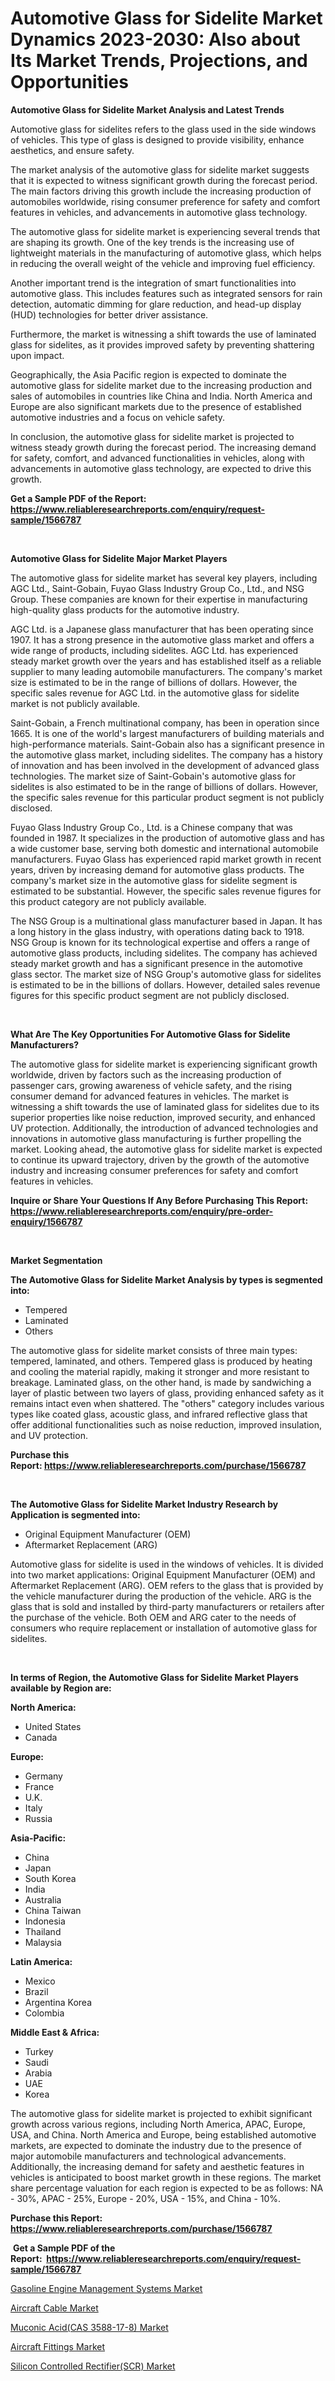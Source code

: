 <p><h1>Automotive Glass for Sidelite Market Dynamics 2023-2030: Also about Its Market Trends, Projections, and Opportunities</h1></p><p><strong>Automotive Glass for Sidelite Market Analysis and Latest Trends</strong></p>
<p><p>Automotive glass for sidelites refers to the glass used in the side windows of vehicles. This type of glass is designed to provide visibility, enhance aesthetics, and ensure safety.</p><p>The market analysis of the automotive glass for sidelite market suggests that it is expected to witness significant growth during the forecast period. The main factors driving this growth include the increasing production of automobiles worldwide, rising consumer preference for safety and comfort features in vehicles, and advancements in automotive glass technology.</p><p>The automotive glass for sidelite market is experiencing several trends that are shaping its growth. One of the key trends is the increasing use of lightweight materials in the manufacturing of automotive glass, which helps in reducing the overall weight of the vehicle and improving fuel efficiency.</p><p>Another important trend is the integration of smart functionalities into automotive glass. This includes features such as integrated sensors for rain detection, automatic dimming for glare reduction, and head-up display (HUD) technologies for better driver assistance.</p><p>Furthermore, the market is witnessing a shift towards the use of laminated glass for sidelites, as it provides improved safety by preventing shattering upon impact.</p><p>Geographically, the Asia Pacific region is expected to dominate the automotive glass for sidelite market due to the increasing production and sales of automobiles in countries like China and India. North America and Europe are also significant markets due to the presence of established automotive industries and a focus on vehicle safety.</p><p>In conclusion, the automotive glass for sidelite market is projected to witness steady growth during the forecast period. The increasing demand for safety, comfort, and advanced functionalities in vehicles, along with advancements in automotive glass technology, are expected to drive this growth.</p></p>
<p><strong>Get a Sample PDF of the Report:&nbsp; <a href="https://www.reliableresearchreports.com/enquiry/request-sample/1566787">https://www.reliableresearchreports.com/enquiry/request-sample/1566787</a></strong></p>
<p>&nbsp;</p>
<p><strong>Automotive Glass for Sidelite Major Market Players</strong></p>
<p><p>The automotive glass for sidelite market has several key players, including AGC Ltd., Saint-Gobain, Fuyao Glass Industry Group Co., Ltd., and NSG Group. These companies are known for their expertise in manufacturing high-quality glass products for the automotive industry.</p><p>AGC Ltd. is a Japanese glass manufacturer that has been operating since 1907. It has a strong presence in the automotive glass market and offers a wide range of products, including sidelites. AGC Ltd. has experienced steady market growth over the years and has established itself as a reliable supplier to many leading automobile manufacturers. The company's market size is estimated to be in the range of billions of dollars. However, the specific sales revenue for AGC Ltd. in the automotive glass for sidelite market is not publicly available.</p><p>Saint-Gobain, a French multinational company, has been in operation since 1665. It is one of the world's largest manufacturers of building materials and high-performance materials. Saint-Gobain also has a significant presence in the automotive glass market, including sidelites. The company has a history of innovation and has been involved in the development of advanced glass technologies. The market size of Saint-Gobain's automotive glass for sidelites is also estimated to be in the range of billions of dollars. However, the specific sales revenue for this particular product segment is not publicly disclosed.</p><p>Fuyao Glass Industry Group Co., Ltd. is a Chinese company that was founded in 1987. It specializes in the production of automotive glass and has a wide customer base, serving both domestic and international automobile manufacturers. Fuyao Glass has experienced rapid market growth in recent years, driven by increasing demand for automotive glass products. The company's market size in the automotive glass for sidelite segment is estimated to be substantial. However, the specific sales revenue figures for this product category are not publicly available.</p><p>The NSG Group is a multinational glass manufacturer based in Japan. It has a long history in the glass industry, with operations dating back to 1918. NSG Group is known for its technological expertise and offers a range of automotive glass products, including sidelites. The company has achieved steady market growth and has a significant presence in the automotive glass sector. The market size of NSG Group's automotive glass for sidelites is estimated to be in the billions of dollars. However, detailed sales revenue figures for this specific product segment are not publicly disclosed.</p></p>
<p>&nbsp;</p>
<p><strong>What Are The Key Opportunities For Automotive Glass for Sidelite Manufacturers?</strong></p>
<p><p>The automotive glass for sidelite market is experiencing significant growth worldwide, driven by factors such as the increasing production of passenger cars, growing awareness of vehicle safety, and the rising consumer demand for advanced features in vehicles. The market is witnessing a shift towards the use of laminated glass for sidelites due to its superior properties like noise reduction, improved security, and enhanced UV protection. Additionally, the introduction of advanced technologies and innovations in automotive glass manufacturing is further propelling the market. Looking ahead, the automotive glass for sidelite market is expected to continue its upward trajectory, driven by the growth of the automotive industry and increasing consumer preferences for safety and comfort features in vehicles.</p></p>
<p><strong>Inquire or Share Your Questions If Any Before Purchasing This Report: <a href="https://www.reliableresearchreports.com/enquiry/pre-order-enquiry/1566787">https://www.reliableresearchreports.com/enquiry/pre-order-enquiry/1566787</a></strong></p>
<p>&nbsp;</p>
<p><strong>Market Segmentation</strong></p>
<p><strong>The Automotive Glass for Sidelite Market Analysis by types is segmented into:</strong></p>
<p><ul><li>Tempered</li><li>Laminated</li><li>Others</li></ul></p>
<p><p>The automotive glass for sidelite market consists of three main types: tempered, laminated, and others. Tempered glass is produced by heating and cooling the material rapidly, making it stronger and more resistant to breakage. Laminated glass, on the other hand, is made by sandwiching a layer of plastic between two layers of glass, providing enhanced safety as it remains intact even when shattered. The "others" category includes various types like coated glass, acoustic glass, and infrared reflective glass that offer additional functionalities such as noise reduction, improved insulation, and UV protection.</p></p>
<p><strong>Purchase this Report:&nbsp;<a href="https://www.reliableresearchreports.com/purchase/1566787">https://www.reliableresearchreports.com/purchase/1566787</a></strong></p>
<p>&nbsp;</p>
<p><strong>The Automotive Glass for Sidelite Market Industry Research by Application is segmented into:</strong></p>
<p><ul><li>Original Equipment Manufacturer (OEM)</li><li>Aftermarket Replacement (ARG)</li></ul></p>
<p><p>Automotive glass for sidelite is used in the windows of vehicles. It is divided into two market applications: Original Equipment Manufacturer (OEM) and Aftermarket Replacement (ARG). OEM refers to the glass that is provided by the vehicle manufacturer during the production of the vehicle. ARG is the glass that is sold and installed by third-party manufacturers or retailers after the purchase of the vehicle. Both OEM and ARG cater to the needs of consumers who require replacement or installation of automotive glass for sidelites.</p></p>
<p>&nbsp;</p>
<p><strong>In terms of Region, the Automotive Glass for Sidelite Market Players available by Region are:</strong></p>
<p>
    <p> <strong> North America: </strong>
        <ul>
            <li>United States</li>
            <li>Canada</li>
        </ul>
        </p> 
    <p> <strong> Europe: </strong>
        <ul>
            <li>Germany</li>
            <li>France</li>
            <li>U.K.</li>
            <li>Italy</li>
            <li>Russia</li>
        </ul>
        </p> 
    <p> <strong> Asia-Pacific: </strong>
        <ul>
            <li>China</li>
            <li>Japan</li>
            <li>South Korea</li>
            <li>India</li>
            <li>Australia</li>
            <li>China Taiwan</li>
            <li>Indonesia</li>
            <li>Thailand</li>
            <li>Malaysia</li>
        </ul>
        </p> 
    <p> <strong> Latin America: </strong>
        <ul>
            <li>Mexico</li>
            <li>Brazil</li>
            <li>Argentina Korea</li>
            <li>Colombia</li>
        </ul>
        </p> 
    <p> <strong> Middle East & Africa: </strong>
        <ul>
            <li>Turkey</li>
            <li>Saudi</li>
            <li>Arabia</li>
            <li>UAE</li>
            <li>Korea</li>
        </ul>
    </p>
    </p>
<p><p>The automotive glass for sidelite market is projected to exhibit significant growth across various regions, including North America, APAC, Europe, USA, and China. North America and Europe, being established automotive markets, are expected to dominate the industry due to the presence of major automobile manufacturers and technological advancements. Additionally, the increasing demand for safety and aesthetic features in vehicles is anticipated to boost market growth in these regions. The market share percentage valuation for each region is expected to be as follows: NA - 30%, APAC - 25%, Europe - 20%, USA - 15%, and China - 10%.</p></p>
<p><strong>Purchase this Report: <a href="https://www.reliableresearchreports.com/purchase/1566787">https://www.reliableresearchreports.com/purchase/1566787</a></strong></p>
<p>&nbsp;<strong>Get a Sample PDF of the Report:&nbsp;&nbsp;<a href="https://www.reliableresearchreports.com/enquiry/request-sample/1566787">https://www.reliableresearchreports.com/enquiry/request-sample/1566787</a></strong></p>
<p><strong></strong></p>
<p><p><a href="https://www.linkedin.com/pulse/gasoline-engine-management-systems-market-research-report-qehle/">Gasoline Engine Management Systems Market</a></p><p><a href="https://medium.com/@ivaschinner/aircraft-cable-market-size-growth-forecast-2023-2030-46d05226b7f5">Aircraft Cable Market</a></p><p><a href="https://www.linkedin.com/pulse/muconic-acidcas-3588-17-8-market-research-report-unlocks-xlaye/">Muconic Acid(CAS 3588-17-8) Market</a></p><p><a href="https://medium.com/@gussiehauck/aircraft-fittings-market-size-growth-forecast-2023-2030-7cd983de4320">Aircraft Fittings Market</a></p><p><a href="https://www.linkedin.com/pulse/silicon-controlled-rectifierscr-market-size-share-amp-trends-gdjie/">Silicon Controlled Rectifier(SCR) Market</a></p></p>